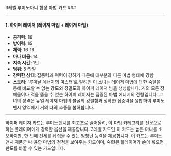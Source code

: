 3레벨 루미노마니 합성 마법 카드 ###


---


#### 1. 하이퍼 레이저 (레이저 마법 + 레이저 마법)


- **공격력**: 18
- **방어력**: 15
- **체력**: 16 16
- **마나 비용**: 14
- **지속 시간**: 1턴
- **범위**: 5 타일
- **강력한 상대**: 집중력과 위력이 강하기 때문에 대부분의 다른 마법 형태에 강함
- **스토리**: '루미날 에너지의 마스터'로 알려진 이 소녀는 레이저 마법에 대한 숙달을 통해 비교할 수 없는 강도와 정밀도의 하이퍼 레이저 빔을 생성합니다. 거의 모든 장애물이나 적을 뚫을 수 있는 하이퍼 레이저는 집중된 마법 에너지의 전형입니다. 그녀의 성격은 듀얼 레이저 마법의 불굴의 강렬함과 정확한 집중력을 융합하여 루미노맨시 영역에서 거의 타의 추종을 불허합니다.


---


하이퍼 레이저 카드는 루미노맨시를 최고조로 끌어올려, 이 마법 카테고리를 전문으로 하는 플레이어에게 강력한 옵션을 제공합니다. 3레벨 카드인 이 카드는 높은 마나를 소모하지만, 한 턴에 전세를 뒤집을 수 있는 엄청난 능력을 제공합니다. 이 카드는 루미노맨시 제품군 내 융합 마법의 정점을 보여주는 카드이며, 숙련된 플레이어가 손에 넣으면 판도를 바꿀 수 있는 카드입니다.